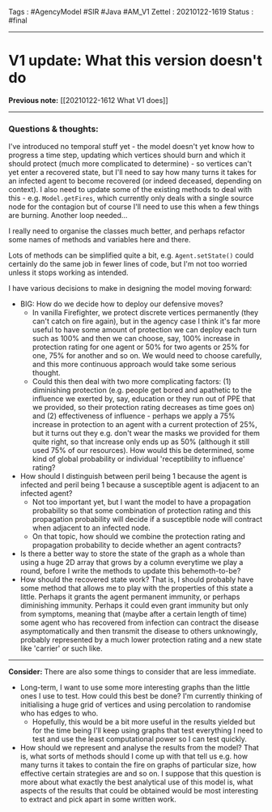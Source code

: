 Tags :   #AgencyModel #SIR #Java #AM_V1
Zettel :  20210122-1619
Status : #final

-----

# V1 update: What this version doesn't do

**Previous note:** [[20210122-1612 What V1 does]]

-----

### Questions & thoughts:

I've introduced no temporal stuff yet - the model doesn't yet know how to progress a time step, updating which vertices should burn and which it should protect (much more complicated to determine) - so vertices can't yet enter a recovered state, but I'll need to say how many turns it takes for an infected agent to become recovered (or indeed deceased, depending on context). I also need to update some of the existing methods to deal with this - e.g. `Model.getFires`, which currently only deals with a single source node for the contagion but of course I'll need to use this when a few things are burning. Another loop needed...

I really need to organise the classes much better, and perhaps refactor some names of methods and variables here and there.

Lots of methods can be simplified quite a bit, e.g. `Agent.setState()` could certainly do the same job in fewer lines of code, but I'm not too worried unless it stops working as intended.

I have various decisions to make in designing the model moving forward:
* BIG: How do we decide how to deploy our defensive moves?
    * In vanilla Firefighter, we protect discrete vertices permanently (they can't catch on fire again), but in the agency case I think it's far more useful to have some amount of protection we can deploy each turn such as 100% and then we can choose, say, 100% increase in protection rating for one agent or 50% for two agents or 25% for one, 75% for another and so on. We would need to choose carefully, and this more continuous approach would take some serious thought.
     * Could this then deal with two more complicating factors: (1) diminishing protection (e.g. people get bored and apathetic to the influence we exerted by, say, education or they run out of PPE that we provided, so their protection rating decreases as time goes on) and (2) effectiveness of influence - perhaps we apply a 75% increase in protection to an agent with a current protection of 25%, but it turns out they e.g. don't wear the masks we provided for them quite right, so that increase only ends up as 50% (although it still used 75% of our resources). How would this be determined, some kind of global probability or individual 'receptibility to influence' rating?
* How should I distinguish between peril being 1 because the agent is infected and peril being 1 because a susceptible agent is adjacent to an infected agent?
    * Not too important yet, but I want the model to have a propagation probability so that some combination of protection rating and this propagation probability will decide if a susceptible node will contract when adjacent to an infected node.
    * On that topic, how should we combine the protection rating and propagation probability to decide whether an agent contracts?
* Is there a better way to store the state of the graph as a whole than using a huge 2D array that grows by a column everytime we play a round, before I write the methods to update this behemoth-to-be?
* How should the recovered state work? That is, I should probably have some method that allows me to play with the properties of this state a little. Perhaps it grants the agent permanent immunity, or perhaps diminishing immunity. Perhaps it could even grant immunity but only from symptoms, meaning that (maybe after a certain length of time) some agent who has recovered from infection can contract the disease asymptomatically and then transmit the disease to others unknowingly, probably represented by a much lower protection rating and a new state like 'carrier' or such like.

-----
 
**Consider:** There are also some things to consider that are less immediate.
* Long-term, I want to use some more interesting graphs than the little ones I use to test. How could this best be done? I'm currently thinking of initialising a huge grid of vertices and using percolation to randomise who has edges to who.
    * Hopefully, this would be a bit more useful in the results yielded but for the time being I'll keep using graphs that test everything I need to test and use the least computational power so I can test quickly.
* How should we represent and analyse the results from the model? That is, what sorts of methods should I come up with that tell us e.g. how many turns it takes to contain the fire on graphs of particular size, how effective certain strategies are and so on. I suppose that this question is more about what exactly the best analytical use of this model is, what aspects of the results that could be obtained would be most interesting to extract and pick apart in some written work.